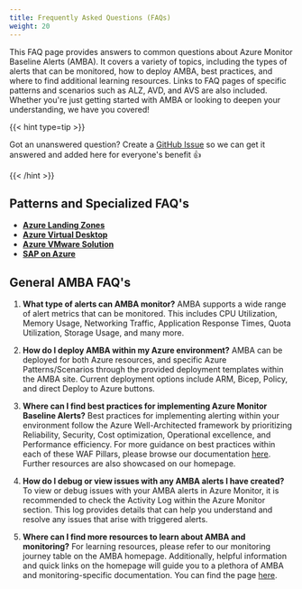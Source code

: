 ```yaml
---
title: Frequently Asked Questions (FAQs)
weight: 20
---
```


This FAQ page provides answers to common questions about Azure Monitor Baseline Alerts (AMBA). It covers a variety of topics, including the types of alerts that can be monitored, how to deploy AMBA, best practices, and where to find additional learning resources. Links to FAQ pages of specific patterns and scenarios such as ALZ, AVD, and AVS are also included. Whether you're just getting started with AMBA or looking to deepen your understanding, we have you covered!

{{< hint type=tip >}}

Got an unanswered question? Create a [GitHub Issue](https://github.com/Azure/azure-monitor-baseline-alerts/issues) so we can get it answered and added here for everyone's benefit 👍

{{< /hint >}}

## Patterns and Specialized FAQ's

- **[Azure Landing Zones](https://azure.github.io/azure-monitor-baseline-alerts/patterns/alz/Resources/FAQ/)**
- **[Azure Virtual Desktop](https://azure.github.io/azure-monitor-baseline-alerts/patterns/specialized/avd/FAQ/)**
- **[Azure VMware Solution](https://azure.github.io/azure-monitor-baseline-alerts/patterns/specialized/avs/FAQ/)**
- **[SAP on Azure](https://azure.github.io/azure-monitor-baseline-alerts/patterns/specialized/sap/FAQ/)**

## General AMBA FAQ's

1. **What type of alerts can AMBA monitor?**
    AMBA supports a wide range of alert metrics that can be monitored. This includes CPU Utilization, Memory Usage, Networking Traffic, Application Response Times, Quota Utilization, Storage Usage, and many more.

2. **How do I deploy AMBA within my Azure environment?**
      AMBA can be deployed for both Azure resources, and specific Azure Patterns/Scenarios through the provided deployment templates within the AMBA site. Current deployment options include ARM, Bicep, Policy, and direct Deploy to Azure buttons.

3. **Where can I find best practices for implementing Azure Monitor Baseline Alerts?**
      Best practices for implementing alerting within your environment follow the Azure Well-Architected framework by prioritizing Reliability, Security, Cost optimization, Operational excellence, and Performance efficiency. For more guidance on best practices within each of these WAF Pillars, please browse our documentation [here](https://learn.microsoft.com/en-us/azure/azure-monitor/best-practices-alerts). Further resources are also showcased on our homepage.

4. **How do I debug or view issues with any AMBA alerts I have created?**
      To view or debug issues with your AMBA alerts in Azure Monitor, it is recommended to check the Activity Log within the Azure Monitor section. This log provides details that can help you understand and resolve any issues that arise with triggered alerts.

5. **Where can I find more resources to learn about AMBA and monitoring?**
      For learning resources, please refer to our monitoring journey table on the AMBA homepage. Additionally, helpful information and quick links on the homepage will guide you to a plethora of AMBA and monitoring-specific documentation. You can find the page [here](https://azure.github.io/azure-monitor-baseline-alerts/welcome/).

